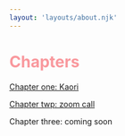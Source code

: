 ```yaml
---
layout: 'layouts/about.njk'
---
```


<h1 style="color:#f9989d;">Chapters</h1>

<a href="/posts/kaori-1">Chapter one: Kaori</a>

<a href="/posts/zoom-call">Chapter twp: zoom call</a>

Chapter three: coming soon